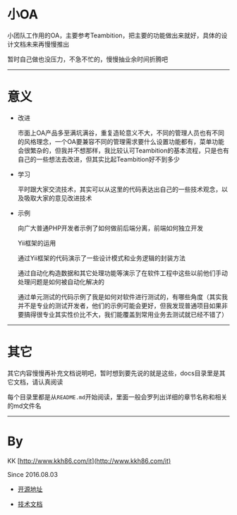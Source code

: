 # 小OA

小团队工作用的OA，主要参考Teambition，把主要的功能做出来就好，具体的设计文档未来再慢慢推出

暂时自己做也没压力，不急不忙的，慢慢抽业余时间折腾吧

---

# 意义

- 改进

	市面上OA产品多至满坑满谷，重复造轮意义不大，不同的管理人员也有不同的风格理念，一个OA要兼容不同的管理需求要什么设置功能都有，菜单功能会很繁杂的，但我并不想那样，我比较认可Teambition的基本流程，只是也有自己的一些想法去改进，但其实比起Teambition好不到多少
	
- 学习

	平时跟大家交流技术，其实可以从这里的代码表达出自己的一些技术观念，以及吸取大家的意见改进技术
	
- 示例

	向广大普通PHP开发者示例了如何做前后端分离，前端如何独立开发
	
	Yii框架的运用
	
	通过Yii框架的代码演示了一些设计模式和业务逻辑的封装方法
	
	通过自动化构造数据和其它处理功能等演示了在软件工程中这些以前他们手动处理问题是如何被自动化解决的
	
	通过单元测试的代码示例了我是如何对软件进行测试的，有哪些角度（其实我并不是专业的测试开发者，他们的示例可能会更好，但我发现普通项目如果非要搞得很专业其实性价比不大，我们能覆盖到常用业务去测试就已经不错了）
	
---

# 其它

其它内容慢慢再补充文档说明吧，暂时想到要先说的就是这些，docs目录里是其它文档，请认真阅读

每个目录里都是从`README.md`开始阅读，里面一般会罗列出详细的章节名称和相关的md文件名

---

# By

KK [http://www.kkh86.com/it](http://www.kkh86.com/it)

Since 2016.08.03

- [开源地址](https://github.com/kk8686/xoa)

- [技术文档](https://github.com/kk8686/xoa/tree/master/docs/%E6%8A%80%E6%9C%AF%E6%8C%87%E5%BC%95)